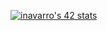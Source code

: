 [![inavarro's 42 stats](https://badge42.vercel.app/api/v2/cl992ljv300930hl9g92ls5xq/stats?cursusId=21&coalitionId=216)](https://github.com/JaeSeoKim/badge42)
